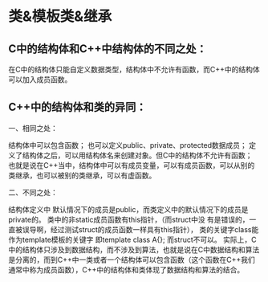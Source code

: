 # 类&模板类&继承
## C中的结构体和C++中结构体的不同之处：
在C中的结构体只能自定义数据类型，结构体中不允许有函数，而C++中的结构体可以加入成员函数。
 

## C++中的结构体和类的异同：

一、相同之处：

结构体中可以包含函数；
也可以定义public、private、protected数据成员；
定义了结构体之后，可以用结构体名来创建对象。但C中的结构体不允许有函数；             
也就是说在C++当中，结构体中可以有成员变量，可以有成员函数，可以从别的类继承，也可以被别的类继承，可以有虚函数。

二、不同之处：

结构体定义中 默认情况下的成员是public，而类定义中的默认情况下的成员是private的。
类中的非static成员函数有this指针，（而struct中没 有是错误的，一直被误导啊，经过测试struct的成员函数一样具有this指针），
类的关键字class能作为template模板的关键字 即template<class T> class A{}; 而struct不可以。
实际上，C中的结构体只涉及到数据结构，而不涉及到算法，也就是说在C中数据结构和算法是分离的，而到C++中一类或者一个结构体可以包含函数（这个函数在C++我们通常中称为成员函数），C++中的结构体和类体现了数据结构和算法的结合。
